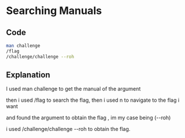 # Searching Manuals

## Code

```bash
man challenge
/flag
/challenge/challenge --roh
```
## Explanation

I used man challenge to get the manual of the argument

then i used /flag to search the flag, then i used n to navigate to the flag i want 

and found the argument to obtain the flag , im my case being (--roh)

i used /challenge/challenge --roh to obtain the flag.
